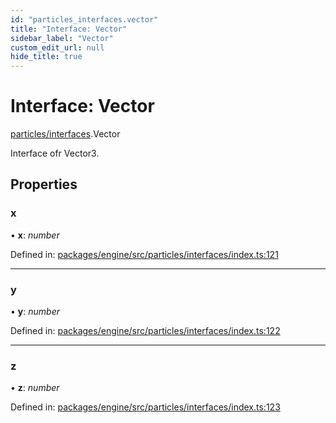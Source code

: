 ```yaml
---
id: "particles_interfaces.vector"
title: "Interface: Vector"
sidebar_label: "Vector"
custom_edit_url: null
hide_title: true
---
```


# Interface: Vector

[particles/interfaces](../modules/particles_interfaces.md).Vector

Interface ofr Vector3.

## Properties

### x

• **x**: *number*

Defined in: [packages/engine/src/particles/interfaces/index.ts:121](https://github.com/xr3ngine/xr3ngine/blob/716a06460/packages/engine/src/particles/interfaces/index.ts#L121)

___

### y

• **y**: *number*

Defined in: [packages/engine/src/particles/interfaces/index.ts:122](https://github.com/xr3ngine/xr3ngine/blob/716a06460/packages/engine/src/particles/interfaces/index.ts#L122)

___

### z

• **z**: *number*

Defined in: [packages/engine/src/particles/interfaces/index.ts:123](https://github.com/xr3ngine/xr3ngine/blob/716a06460/packages/engine/src/particles/interfaces/index.ts#L123)
